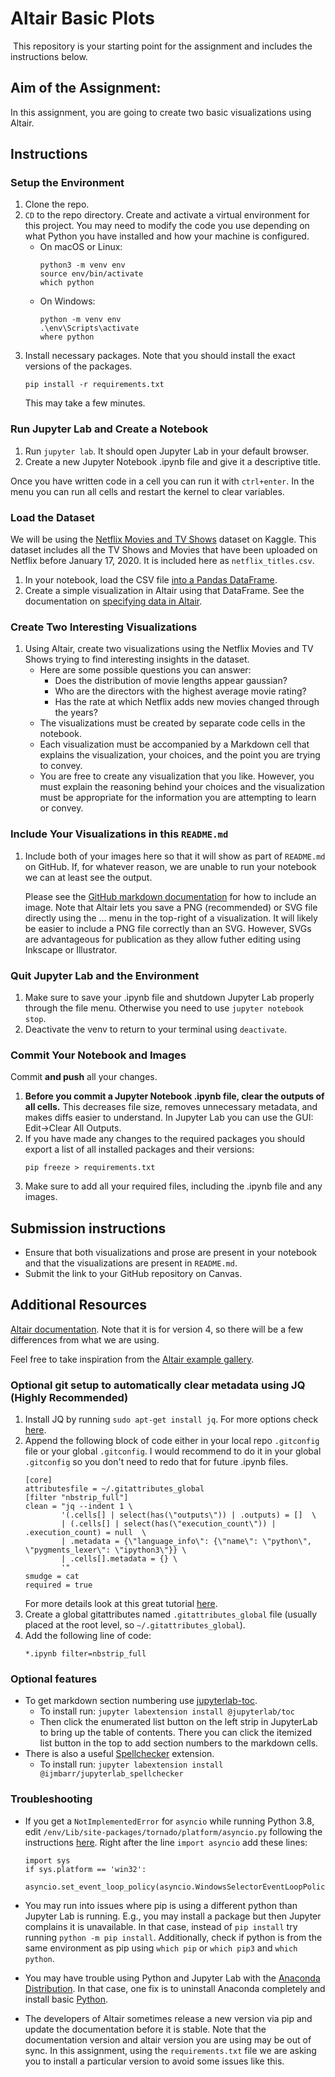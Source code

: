 # Altair Basic Plots
​
This repository is your starting point for the assignment and includes the instructions below.

## Aim of the Assignment:

In this assignment, you are going to create two basic visualizations using Altair.

## Instructions

### Setup the Environment

1. Clone the repo.
1. `CD` to the repo directory. Create and activate a virtual environment for this project. You may need to modify the code you use depending on what Python you have installed and how your machine is configured.
    * On macOS or Linux:
        ```
        python3 -m venv env
        source env/bin/activate
        which python
        ```
    * On Windows:
        ```
        python -m venv env
        .\env\Scripts\activate
        where python
        ```
1. Install necessary packages. Note that you should install the exact versions of the packages.
    ```
    pip install -r requirements.txt
    ```
    This may take a few minutes.

### Run Jupyter Lab and Create a Notebook

1. Run `jupyter lab`. It should open Jupyter Lab in your default browser.
1. Create a new Jupyter Notebook .ipynb file and give it a descriptive title.

Once you have written code in a cell you can run it with `ctrl+enter`. In the menu you can run all cells and restart the kernel to clear variables.

### Load the Dataset
We will be using the [Netflix Movies and TV Shows](https://www.kaggle.com/shivamb/netflix-shows) dataset on Kaggle.
This dataset includes all the TV Shows and Movies that have been uploaded on Netflix before January 17, 2020.
It is included here as `netflix_titles.csv`.

1. In your notebook, load the CSV file [into a Pandas DataFrame](https://pandas.pydata.org/pandas-docs/stable/reference/api/pandas.read_csv.html#pandas.read_csv).
1. Create a simple visualization in Altair using that DataFrame. See the documentation on [specifying data in Altair](https://altair-viz.github.io/user_guide/data.html).

### Create Two Interesting Visualizations

1. Using Altair, create two visualizations using the Netflix Movies and TV Shows trying to find interesting insights in the dataset. 
    * Here are some possible questions you can answer:
        * Does the distribution of movie lengths appear gaussian?
        * Who are the directors with the highest average movie rating?
        * Has the rate at which Netflix adds new movies changed through the years?
    * The visualizations must be created by separate code cells in the notebook.
    * Each visualization must be accompanied by a Markdown cell that explains the visualization, your choices, and the point you are trying to convey.
    * You are free to create any visualization that you like. However, you must explain the reasoning behind your choices and the visualization must be appropriate for the information you are attempting to learn or convey.

### Include Your Visualizations in this `README.md`

1. Include both of your images here so that it will show as part of `README.md` on GitHub. If, for whatever reason, we are unable to run your notebook we can at least see the output.

    Please see the [GitHub markdown documentation](https://guides.github.com/features/mastering-markdown/) for how to include an image.
    Note that Altair lets you save a PNG (recommended) or SVG file directly using the … menu in the top-right of a visualization.
    It will likely be easier to include a PNG file correctly than an SVG.
    However, SVGs are advantageous for publication as they allow futher editing using Inkscape or Illustrator.

### Quit Jupyter Lab and the Environment
1. Make sure to save your .ipynb file and shutdown Jupyter Lab properly through the file menu. Otherwise you need to use `jupyter notebook stop`.
1. Deactivate the venv to return to your terminal using `deactivate`.

### Commit Your Notebook and Images
Commit **and push** all your changes.

1. **Before you commit a Jupyter Notebook .ipynb file, clear the outputs of all cells.** This decreases file size, removes unnecessary metadata, and makes diffs easier to understand. In Jupyter Lab you can use the GUI: Edit->Clear All Outputs.
1. If you have made any changes to the required packages you should export a list of all installed packages and their versions:
   ```
   pip freeze > requirements.txt
   ```
1. Make sure to add all your required files, including the .ipynb file and any images.


## Submission instructions

* Ensure that both visualizations and prose are present in your notebook and that the visualizations are present in `README.md`.
* Submit the link to your GitHub repository on Canvas.

## Additional Resources

[Altair documentation](https://altair-viz.github.io/). Note that it is for version 4, so there will be a few differences from what we are using.

Feel free to take inspiration from the [Altair example gallery](https://altair-viz.github.io/gallery/index.html).


### Optional git setup to automatically clear metadata using JQ (Highly Recommended)

1. Install JQ by running `sudo apt-get install jq`. For more options check [here](https://stedolan.github.io/jq/download/).
2. Append the following block of code either in your local repo `.gitconfig` file or your global `.gitconfig`. I would recommend to do it in your global `.gitconfig` so you don't need to redo that for future .ipynb files.<br>
    ```
    [core]
    attributesfile = ~/.gitattributes_global
    [filter "nbstrip_full"]
    clean = "jq --indent 1 \
            '(.cells[] | select(has(\"outputs\")) | .outputs) = []  \
            | (.cells[] | select(has(\"execution_count\")) | .execution_count) = null  \
            | .metadata = {\"language_info\": {\"name\": \"python\", \"pygments_lexer\": \"ipython3\"}} \
            | .cells[].metadata = {} \
            '"
    smudge = cat
    required = true
    ```
    For more details look at this great tutorial [here](http://timstaley.co.uk/posts/making-git-and-jupyter-notebooks-play-nice/).
3. Create a global gitattributes named `.gitattributes_global` file (usually placed at the root level, so `~/.gitattributes_global`).
4.  Add the following line of code:
    ```
    *.ipynb filter=nbstrip_full
    ```

### Optional features

* To get markdown section numbering use [jupyterlab-toc](https://github.com/jupyterlab/jupyterlab-toc).
  * To install run: `jupyter labextension install @jupyterlab/toc`
  * Then click the enumerated list button on the left strip in JupyterLab to bring up the table of contents. There you can click the itemized list button in the top to add section numbers to the markdown cells.
​
* There is also a useful [Spellchecker](https://github.com/ijmbarr/jupyterlab_spellchecker) extension.
  *  To install run: `jupyter labextension install @ijmbarr/jupyterlab_spellchecker`

### Troubleshooting

* If you get a `NotImplementedError` for `asyncio` while running Python 3.8,
edit `/env/Lib/site-packages/tornado/platform/asyncio.py` following the instructions [here](https://stackoverflow.com/questions/58422817/jupyter-notebook-with-python-3-8-notimplementederror/). Right after the line `import asyncio` add these lines:
    ```
    import sys
    if sys.platform == 'win32':
        asyncio.set_event_loop_policy(asyncio.WindowsSelectorEventLoopPolicy())
    ```

* You may run into issues where pip is using a different python than Jupyter Lab is running. E.g., you may install a package but then Jupyter complains it is unavailable. In that case, instead of `pip install` try running `python -m pip install`. Additionally, check if python is from the same environment as pip using `which pip` or `which pip3` and `which python`.

* You may have trouble using Python and Jupyter Lab with the [Anaconda Distribution](https://www.anaconda.com/distribution/). In that case, one fix is to uninstall Anaconda completely and install basic [Python](https://www.python.org/downloads/).

* The developers of Altair sometimes release a new version via pip and update the documentation before it is stable.
    Note that the documentation version and altair version you are using may be out of sync.
    In this assignment, using the `requirements.txt` file we are asking you to install a particular version to avoid some issues like this.
